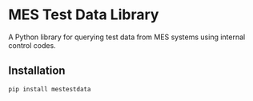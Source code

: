 # MES Test Data Library

A Python library for querying test data from MES systems using internal control codes.

## Installation

```bash
pip install mestestdata